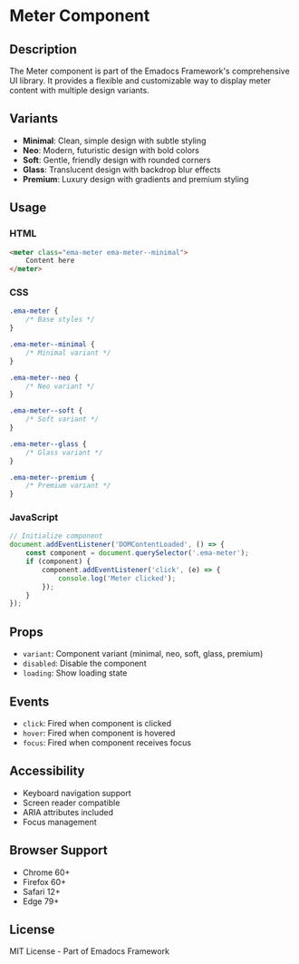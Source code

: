 # Meter Component

## Description
The Meter component is part of the Emadocs Framework's comprehensive UI library. It provides a flexible and customizable way to display meter content with multiple design variants.

## Variants
- **Minimal**: Clean, simple design with subtle styling
- **Neo**: Modern, futuristic design with bold colors
- **Soft**: Gentle, friendly design with rounded corners
- **Glass**: Translucent design with backdrop blur effects
- **Premium**: Luxury design with gradients and premium styling

## Usage

### HTML
```html
<meter class="ema-meter ema-meter--minimal">
    Content here
</meter>
```

### CSS
```css
.ema-meter {
    /* Base styles */
}

.ema-meter--minimal {
    /* Minimal variant */
}

.ema-meter--neo {
    /* Neo variant */
}

.ema-meter--soft {
    /* Soft variant */
}

.ema-meter--glass {
    /* Glass variant */
}

.ema-meter--premium {
    /* Premium variant */
}
```

### JavaScript
```javascript
// Initialize component
document.addEventListener('DOMContentLoaded', () => {
    const component = document.querySelector('.ema-meter');
    if (component) {
        component.addEventListener('click', (e) => {
            console.log('Meter clicked');
        });
    }
});
```

## Props
- `variant`: Component variant (minimal, neo, soft, glass, premium)
- `disabled`: Disable the component
- `loading`: Show loading state

## Events
- `click`: Fired when component is clicked
- `hover`: Fired when component is hovered
- `focus`: Fired when component receives focus

## Accessibility
- Keyboard navigation support
- Screen reader compatible
- ARIA attributes included
- Focus management

## Browser Support
- Chrome 60+
- Firefox 60+
- Safari 12+
- Edge 79+

## License
MIT License - Part of Emadocs Framework
